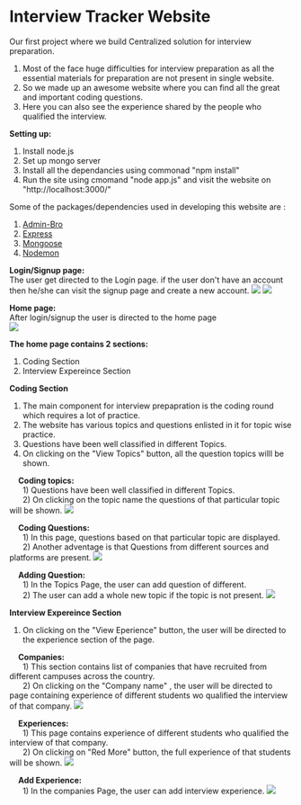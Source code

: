 # Interview Tracker Website

Our first project where we build Centralized solution for interview preparation.
 1) Most of the face huge difficulties for interview preparation as all the essential materials for preparation are not present in single website.
 2) So we made up an awesome website where you can find all the great and important coding questions.
 3) Here you can also see the experience shared by the people who qualified the interview.

**Setting up:**
 1) Install node.js
 2) Set up mongo server
 3) Install all the dependancies using commonad "npm install"
 4) Run the site using cmomand "node app.js" and visit the website on "http://localhost:3000/"

Some of the packages/dependencies used in developing this website are :
 1) [Admin-Bro](https://adminbro.com/section-modules.html)
 2) [Express](http://expressjs.com/)
 3) [Mongoose](https://mongoosejs.com/docs/)
 4) [Nodemon](https://nodemon.io/)

**Login/Signup page: <br />** 
  The user get directed to the Login page. if the user don't have an account then he/she can visit the signup page and create a new account.
<img src="screenshot/login.png" >
<img src="screenshot/signup.png" >

**Home page: <br />**
  After login/signup the user is directed to the home page  
 <img src="screenshot/home.png" >
 
 **The home page contains 2 sections:**
 1) Coding Section
 2) Interview Expereince Section

**Coding Section**
 1) The main component for interview prepapration is the coding round which requires a lot of practice.
 2) The website has various topics and questions enlisted in it for topic wise practice.
 3) Questions have been well classified in different Topics.
 4) On clicking on the "View Topics" button, all the question topics willl be shown.

 &nbsp; &nbsp; **Coding topics:** <br />
    &nbsp; &nbsp; &nbsp; 1) Questions have been well classified in different Topics. <br />
    &nbsp; &nbsp; &nbsp; 2) On clicking on the topic name the questions of that particular topic will be shown. 
   <img src="screenshot/topics.png" >
   
 &nbsp; &nbsp; **Coding Questions:** <br />
    &nbsp; &nbsp; &nbsp; 1) In this page, questions based on that particular topic are displayed. <br />
    &nbsp; &nbsp; &nbsp; 2) Another adventage is that Questions from different sources and platforms are present. 
   <img src="screenshot/questions.png" >

 &nbsp; &nbsp; **Adding Question:** <br />
    &nbsp; &nbsp; &nbsp; 1) In the Topics Page, the user can add question of different. <br />
    &nbsp; &nbsp; &nbsp; 2) The user can add a whole new topic if the topic is not present.
   <img src="screenshot/add_question.png" >
   
**Interview Expereince Section**
 1) On clicking on the "View Eperience" button, the user will be directed to the experience section of the page.

 &nbsp; &nbsp; **Companies:** <br />
    &nbsp; &nbsp; &nbsp; 1) This section contains list of companies that have recruited from different campuses across the country. <br />
    &nbsp; &nbsp; &nbsp; 2) On clicking on the "Company name" , the user will be directed to page containing experience of different students wo qualified the interview of that  company. 
   <img src="screenshot/companies.png" >
   
 &nbsp; &nbsp; **Experiences:** <br />
    &nbsp; &nbsp; &nbsp; 1) This page contains experience of different students who qualified the interview of that company. <br />
    &nbsp; &nbsp; &nbsp; 2) On clicking on "Red More" button, the full experience of that students will be shown.
    <img src="screenshot/experiences.png" >

 &nbsp; &nbsp; **Add Experience:** <br />
    &nbsp; &nbsp; &nbsp; 1) In the companies Page, the user can add interview experience.
    <img src="screenshot/add_experience.png" >
    
